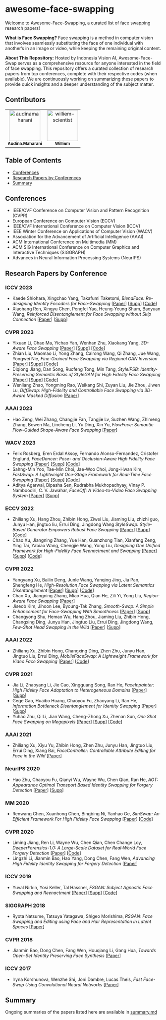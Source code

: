 # awesome-face-swapping
Welcome to Awesome-Face-Swapping, a curated list of face swapping research papers!

**What is Face Swapping?**
Face swapping is a method in computer vision that involves seamlessly substituting the face of one individual with another’s in an image or video, while keeping the remaining original content.

**About This Repository:**
Hosted by Indonesia Vision AI, Awesome-Face-Swap serves as a comprehensive resource for anyone interested in the field of face swapping. This repository offers a curated collection of research papers from top conferences, complete with their respective codes (when available). We are continuously working on summarizing these papers to provide quick insights and a deeper understanding of the subject matter.

## Contributors

<!-- readme: collaborators,contributors -start -->
<table>
<tr>
    <td align="center">
        <a href="https://github.com/audinamaharani">
            <img src="https://avatars.githubusercontent.com/u/80523317?v=4" width="100;" alt="audinamaharani"/>
            <br />
            <sub><b>Audina Maharani</b></sub>
        </a>
    </td>
    <td align="center">
        <a href="https://github.com/williem-scientist">
            <img src="https://avatars.githubusercontent.com/u/23333483?v=4" width="100;" alt="williem-scientist"/>
            <br />
            <sub><b>Williem</b></sub>
        </a>
    </td></tr>
</table>
<!-- readme: collaborators,contributors -end -->

## Table of Contents
- [Conferences](#conferences)
- [Research Papers by Conferences](#research-papers-by-conference)
- [Summary](#summary)

## Conferences
- IEEE/CVF Conference on Computer Vision and Pattern Recognition (CVPR)
- European Conference on Computer Vision (ECCV)
- IEEE/CVF International Conference on Computer Vision (ICCV)
- IEEE Winter Conference on Applications of Computer Vision (WACV)
- Association for the Advancement of Artificial Intelligence (AAAI)
- ACM International Conference on Multimedia (MM)
- ACM SIG International Conference on Computer Graphics and Interactive Techniques (SIGGRAPH)
- Advances in Neural Information Processing Systems (NeurIPS)

## Research Papers by Conference

### ICCV 2023
* Kaede Shiohara, Xingchao Yang, Takafumi Taketomi, *BlendFace: Re-designing Identity Encoders for Face-Swapping* [[Paper](https://openaccess.thecvf.com/content/ICCV2023/papers/Shiohara_BlendFace_Re-designing_Identity_Encoders_for_Face-Swapping_ICCV_2023_paper.pdf)] [[Supp](https://openaccess.thecvf.com/content/ICCV2023/supplemental/Shiohara_BlendFace_Re-designing_Identity_ICCV_2023_supplemental.pdf)] [[Code](https://github.com/mapooon/BlendFace)]
* Xiaohang Ren, Xingyu Chen, Pengfei Yao, Heung-Yeung Shum, Baoyuan Wang, *Reinforced Disentanglement for Face Swapping without Skip Connection* [[Paper](https://openaccess.thecvf.com/content/ICCV2023/papers/Ren_Reinforced_Disentanglement_for_Face_Swapping_without_Skip_Connection_ICCV_2023_paper.pdf)] [[Supp](https://openaccess.thecvf.com/content/ICCV2023/supplemental/Ren_Reinforced_Disentanglement_for_ICCV_2023_supplemental.pdf)]

### CVPR 2023
* Yixuan Li, Chao Ma, Yichao Yan, Wenhan Zhu, Xiaokang Yang, *3D-Aware Face Swapping* [[Paper](https://openaccess.thecvf.com/content/CVPR2023/papers/Li_3D-Aware_Face_Swapping_CVPR_2023_paper.pdf)] [[Supp](https://openaccess.thecvf.com/content/CVPR2023/supplemental/Li_3D-Aware_Face_Swapping_CVPR_2023_supplemental.pdf)] [[Code](https://github.com/VISION-SJTU/3dSwap)]
* Zhian Liu, Maomao Li, Yong Zhang, Cairong Wang, Qi Zhang, Jue Wang, Yongwei Nie, *Fine-Grained Face Swapping via Regional GAN Inversion* [[Paper](https://openaccess.thecvf.com/content/CVPR2023/papers/Liu_Fine-Grained_Face_Swapping_via_Regional_GAN_Inversion_CVPR_2023_paper.pdf)] [[Supp](https://e4s2022.github.io/files/supp_CR.pdf)] [[Code](https://github.com/e4s2022/e4s)]
* Diqiong Jiang, Dan Song, Ruofeng Tong, Min Tang, *StyleIPSB: Identity-Preserving Semantic Basis of StyleGAN for High Fidelity Face Swapping* [[Paper](https://openaccess.thecvf.com/content/CVPR2023/papers/Jiang_StyleIPSB_Identity-Preserving_Semantic_Basis_of_StyleGAN_for_High_Fidelity_Face_CVPR_2023_paper.pdf)] [[Supp](https://openaccess.thecvf.com/content/CVPR2023/supplemental/Jiang_StyleIPSB_Identity-Preserving_Semantic_CVPR_2023_supplemental.zip)] [[Code](https://github.com/a686432/StyleIPSB)]
* Wenliang Zhao, Yongming Rao, Weikang Shi, Zuyan Liu, Jie Zhou, Jiwen Lu, *DiffSwap: High-Fidelity and Controllable Face Swapping via 3D-Aware Masked Diffusion* [[Paper](https://openaccess.thecvf.com/content/CVPR2023/papers/Zhao_DiffSwap_High-Fidelity_and_Controllable_Face_Swapping_via_3D-Aware_Masked_Diffusion_CVPR_2023_paper.pdf)]

### AAAI 2023
* Hao Zeng, Wei Zhang, Changjie Fan, Tangjie Lv, Suzhen Wang, Zhimeng Zhang, Bowen Ma, Lincheng Li, Yu Ding, Xin Yu, *FlowFace: Semantic Flow-Guided Shape-Aware Face Swapping* [[Paper](https://ojs.aaai.org/index.php/AAAI/article/view/25444/25216)]

### WACV 2023
* Felix Rosberg, Eren Erdal Aksoy, Fernando Alonso-Fernandez, Cristofer Englund, *FaceDancer: Pose- and Occlusion-Aware High Fidelity Face Swapping* [[Paper](https://openaccess.thecvf.com/content/WACV2023/papers/Rosberg_FaceDancer_Pose-_and_Occlusion-Aware_High_Fidelity_Face_Swapping_WACV_2023_paper.pdf)] [[Supp](https://openaccess.thecvf.com/content/WACV2023/supplemental/Rosberg_FaceDancer_Pose-_and_WACV_2023_supplemental.zip)] [[Code](https://github.com/felixrosberg/FaceDancer)]
* Sahng-Min Yoo, Tae-Min Choi, Jae-Woo Choi, Jong-Hwan Kim, *FastSwap: A Lightweight One-Stage Framework for Real-Time Face Swapping* [[Paper](https://openaccess.thecvf.com/content/WACV2023/papers/Yoo_FastSwap_A_Lightweight_One-Stage_Framework_for_Real-Time_Face_Swapping_WACV_2023_paper.pdf)] [[Supp](https://openaccess.thecvf.com/content/WACV2023/supplemental/Yoo_FastSwap_A_Lightweight_WACV_2023_supplemental.pdf)] [[Code](https://github.com/sahngmin/fastswap)]
* Aditya Agarwal, Bipasha Sen, Rudrabha Mukhopadhyay, Vinay P. Namboodiri, C. V. Jawahar, *FaceOff: A Video-to-Video Face Swapping System* [[Paper](https://openaccess.thecvf.com/content/WACV2023/papers/Agarwal_FaceOff_A_Video-to-Video_Face_Swapping_System_WACV_2023_paper.pdf)] [[Supp](https://openaccess.thecvf.com/content/WACV2023/supplemental/Agarwal_FaceOff_A_Video-to-Video_WACV_2023_supplemental.zip)]

### ECCV 2022
* Zhiliang Xu, Hang Zhou, Zhibin Hong, Ziwei Liu, Jiaming Liu, zhizhi guo, Junyu Han, jingtuo liu, Errui Ding, Jingdong Wang *StyleSwap: Style-Based Generator Empowers Robust Face Swapping* [[Paper](https://www.ecva.net/papers/eccv_2022/papers_ECCV/papers/136740644.pdf)] [[Supp](https://www.ecva.net/papers/eccv_2022/papers_ECCV/papers/136740644-supp.zip)] [[Code](https://github.com/Seanseattle/StyleSwap)]
* Chao Xu, Jiangning Zhang, Yue Han, Guanzhong Tian, Xianfang Zeng, Ying Tai, Yabiao Wang, Chengjie Wang, Yong Liu, *Designing One Unified Framework for High-Fidelity Face Reenactment and Swapping* [[Paper](https://www.ecva.net/papers/eccv_2022/papers_ECCV/papers/136750053.pdf)] [[Supp](https://www.ecva.net/papers/eccv_2022/papers_ECCV/papers/136750053-supp.pdf)] [[Code](https://github.com/xc-csc101/UniFace)]

### CVPR 2022
* Yangyang Xu, Bailin Deng, Junle Wang, Yanqing Jing, Jia Pan, Shengfeng He, *High-Resolution Face Swapping via Latent Semantics Disentanglement* [[Paper](https://openaccess.thecvf.com/content/CVPR2022/papers/Xu_High-Resolution_Face_Swapping_via_Latent_Semantics_Disentanglement_CVPR_2022_paper.pdf)] [[Supp](https://openaccess.thecvf.com/content/CVPR2022/supplemental/Xu_High-Resolution_Face_Swapping_CVPR_2022_supplemental.pdf)] [[Code](https://github.com/cnnlstm/FSLSD_HiRes)]
* Chao Xu, Jiangning Zhang, Miao Hua, Qian He, Zili Yi, Yong Liu, *Region-Aware Face Swapping* [[Paper](https://openaccess.thecvf.com/content/CVPR2022/papers/Xu_Region-Aware_Face_Swapping_CVPR_2022_paper.pdf)]
* Jiseob Kim, Jihoon Lee, Byoung-Tak Zhang, *Smooth-Swap: A Simple Enhancement for Face-Swapping With Smoothness* [[Paper](https://openaccess.thecvf.com/content/CVPR2022/papers/Kim_Smooth-Swap_A_Simple_Enhancement_for_Face-Swapping_With_Smoothness_CVPR_2022_paper.pdf)] [[Supp](https://openaccess.thecvf.com/content/CVPR2022/supplemental/Kim_Smooth-Swap_A_Simple_CVPR_2022_supplemental.pdf)]
* Changyong Shu, Hemao Wu, Hang Zhou, Jiaming Liu, Zhibin Hong, Changxing Ding, Junyu Han, Jingtuo Liu, Errui Ding, Jingdong Wang, *Few-Shot Head Swapping in the Wild* [[Paper](https://openaccess.thecvf.com/content/CVPR2022/papers/Shu_Few-Shot_Head_Swapping_in_the_Wild_CVPR_2022_paper.pdf)] [[Supp](https://openaccess.thecvf.com/content/CVPR2022/supplemental/Shu_Few-Shot_Head_Swapping_CVPR_2022_supplemental.zip)]

### AAAI 2022
* Zhiliang Xu, Zhibin Hong, Changxing Ding, Zhen Zhu, Junyu Han, Jingtuo Liu, Errui Ding, *MobileFaceSwap: A Lightweight Framework for Video Face Swapping* [[Paper](https://cdn.aaai.org/ojs/20203/20203-13-24216-1-2-20220628.pdf)] [[Code](https://github.com/Seanseattle/MobileFaceSwap)]

### CVPR 2021
* Jia Li, Zhaoyang Li, Jie Cao, Xingguang Song, Ran He, *FaceInpainter: High Fidelity Face Adaptation to Heterogeneous Domains* [[Paper](https://openaccess.thecvf.com/content/CVPR2021/papers/Li_FaceInpainter_High_Fidelity_Face_Adaptation_to_Heterogeneous_Domains_CVPR_2021_paper.pdf)] [[Supp](https://openaccess.thecvf.com/content/CVPR2021/supplemental/Li_FaceInpainter_High_Fidelity_CVPR_2021_supplemental.pdf)]
* Gege Gao, Huaibo Huang, Chaoyou Fu, Zhaoyang Li, Ran He, *Information Bottleneck Disentanglement for Identity Swapping* [[Paper](https://openaccess.thecvf.com/content/CVPR2021/papers/Gao_Information_Bottleneck_Disentanglement_for_Identity_Swapping_CVPR_2021_paper.pdf)] [[Supp](https://openaccess.thecvf.com/content/CVPR2021/supplemental/Gao_Information_Bottleneck_Disentanglement_CVPR_2021_supplemental.zip)]
* Yuhao Zhu, Qi Li, Jian Wang, Cheng-Zhong Xu, Zhenan Sun, *One Shot Face Swapping on Megapixels* [[Paper](https://openaccess.thecvf.com/content/CVPR2021/papers/Zhu_One_Shot_Face_Swapping_on_Megapixels_CVPR_2021_paper.pdf)] [[Supp](https://openaccess.thecvf.com/content/CVPR2021/supplemental/Zhu_One_Shot_Face_CVPR_2021_supplemental.pdf)] [[Code](https://github.com/zyainfal/One-Shot-Face-Swapping-on-Megapixels)]

### AAAI 2021
* Zhiliang Xu, Xiyu Yu, Zhibin Hong, Zhen Zhu, Junyu Han, Jingtuo Liu, Errui Ding, Xiang Bai, *FaceController: Controllable Attribute Editing for Face in the Wild* [[Paper](https://ojs.aaai.org/index.php/AAAI/article/view/16417/16224)]

### NeurIPS 2020
* Hao Zhu, Chaoyou Fu, Qianyi Wu, Wayne Wu, Chen Qian, Ran He, *AOT: Appearance Optimal Transport Based Identity Swapping for Forgery Detection* [[Paper](https://proceedings.neurips.cc/paper_files/paper/2020/file/f718499c1c8cef6730f9fd03c8125cab-Paper.pdf)] [[Supp](https://proceedings.neurips.cc/paper_files/paper/2020/file/f718499c1c8cef6730f9fd03c8125cab-Supplemental.pdf)] 

### MM 2020
* Renwang Chen, Xuanhong Chen, Bingbing Ni, Yanhao Ge, *SimSwap: An Efficient Framework For High Fidelity Face Swapping* [[Paper](https://arxiv.org/pdf/2106.06340v1.pdf)] [[Code](https://github.com/neuralchen/SimSwap)]

### CVPR 2020
* Liming Jiang, Ren Li, Wayne Wu, Chen Qian, Chen Change Loy, *DeeperForensics-1.0: A Large-Scale Dataset for
Real-World Face Forgery Detection* [[Paper](https://openaccess.thecvf.com/content_CVPR_2020/papers/Jiang_DeeperForensics-1.0_A_Large-Scale_Dataset_for_Real-World_Face_Forgery_Detection_CVPR_2020_paper.pdf)] [[Code](https://github.com/EndlessSora/DeeperForensics-1.0)]
* Lingzhi Li, Jianmin Bao, Hao Yang, Dong Chen, Fang Wen, *Advancing High Fidelity Identity Swapping for Forgery Detection* [[Paper](https://openaccess.thecvf.com/content_CVPR_2020/papers/Li_Advancing_High_Fidelity_Identity_Swapping_for_Forgery_Detection_CVPR_2020_paper.pdf)]

### ICCV 2019
* Yuval Nirkin, Yosi Keller, Tal Hassner, *FSGAN: Subject Agnostic Face Swapping and Reenactment* [[Paper](https://openaccess.thecvf.com/content_ICCV_2019/papers/Nirkin_FSGAN_Subject_Agnostic_Face_Swapping_and_Reenactment_ICCV_2019_paper.pdf)] [[Supp](https://openaccess.thecvf.com/content_ICCV_2019/supplemental/Nirkin_FSGAN_Subject_Agnostic_ICCV_2019_supplemental.zip)] [[Code](https://github.com/YuvalNirkin/fsgan)]

### SIGGRAPH 2018
* Ryota Natsume, Tatsuya Yatagawa, Shigeo Morishima, *RSGAN: Face Swapping and Editing using Face and Hair Representation in Latent Spaces* [[Paper](https://arxiv.org/pdf/1804.03447.pdf)]

### CVPR 2018
* Jianmin Bao, Dong Chen, Fang Wen, Houqiang Li, Gang Hua, *Towards Open-Set Identity Preserving Face Synthesis* [[Paper](https://openaccess.thecvf.com/content_cvpr_2018/papers/Bao_Towards_Open-Set_Identity_CVPR_2018_paper.pdf)]

### ICCV 2017
* Iryna Korshunova, Wenzhe Shi, Joni Dambre, Lucas Theis, *Fast Face-Swap Using Convolutional Neural Networks* [[Paper](https://openaccess.thecvf.com/content_ICCV_2017/papers/Korshunova_Fast_Face-Swap_Using_ICCV_2017_paper.pdf)]


## Summary
Ongoing summaries of the papers listed here are available in [summary.md](https://github.com/indonesia-vision-ai/awesome-face-swapping/blob/main/summary.md)